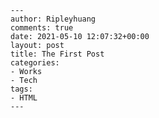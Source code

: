     ---
    author: Ripleyhuang
    comments: true
    date: 2021-05-10 12:07:32+00:00
    layout: post
    title: The First Post
    categories:
    - Works
    - Tech
    tags:
    - HTML
    ---
